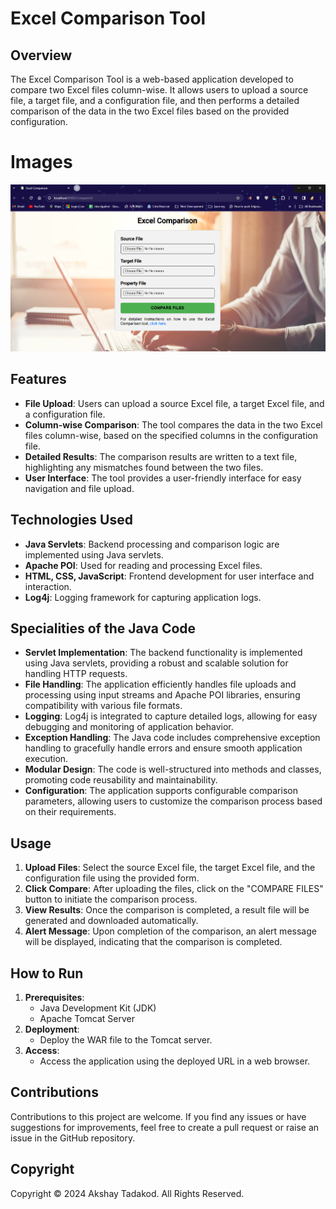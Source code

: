# Excel Comparison Tool

## Overview

The Excel Comparison Tool is a web-based application developed to compare two Excel files column-wise. It allows users to upload a source file, a target file, and a configuration file, and then performs a detailed comparison of the data in the two Excel files based on the provided configuration.

# Images

![Excel Comparison User Interface (UI) ](CompareUI/src/main/webapp/images/CompareUI.png)

## Features

- **File Upload**: Users can upload a source Excel file, a target Excel file, and a configuration file.
- **Column-wise Comparison**: The tool compares the data in the two Excel files column-wise, based on the specified columns in the configuration file.
- **Detailed Results**: The comparison results are written to a text file, highlighting any mismatches found between the two files.
- **User Interface**: The tool provides a user-friendly interface for easy navigation and file upload.

## Technologies Used

- **Java Servlets**: Backend processing and comparison logic are implemented using Java servlets.
- **Apache POI**: Used for reading and processing Excel files.
- **HTML, CSS, JavaScript**: Frontend development for user interface and interaction.
- **Log4j**: Logging framework for capturing application logs.

## Specialities of the Java Code

- **Servlet Implementation**: The backend functionality is implemented using Java servlets, providing a robust and scalable solution for handling HTTP requests.
- **File Handling**: The application efficiently handles file uploads and processing using input streams and Apache POI libraries, ensuring compatibility with various file formats.
- **Logging**: Log4j is integrated to capture detailed logs, allowing for easy debugging and monitoring of application behavior.
- **Exception Handling**: The Java code includes comprehensive exception handling to gracefully handle errors and ensure smooth application execution.
- **Modular Design**: The code is well-structured into methods and classes, promoting code reusability and maintainability.
- **Configuration**: The application supports configurable comparison parameters, allowing users to customize the comparison process based on their requirements.

## Usage

1. **Upload Files**: Select the source Excel file, the target Excel file, and the configuration file using the provided form.
2. **Click Compare**: After uploading the files, click on the "COMPARE FILES" button to initiate the comparison process.
3. **View Results**: Once the comparison is completed, a result file will be generated and downloaded automatically.
4. **Alert Message**: Upon completion of the comparison, an alert message will be displayed, indicating that the comparison is completed.

## How to Run

1. **Prerequisites**:
   - Java Development Kit (JDK)
   - Apache Tomcat Server
2. **Deployment**:
   - Deploy the WAR file to the Tomcat server.
3. **Access**:
   - Access the application using the deployed URL in a web browser.

## Contributions

Contributions to this project are welcome. If you find any issues or have suggestions for improvements, feel free to create a pull request or raise an issue in the GitHub repository.

## Copyright

Copyright © 2024 Akshay Tadakod. All Rights Reserved.
